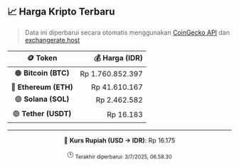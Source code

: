 

<!-- HARGA_KRIPTO -->
## 📈 Harga Kripto Terbaru

> Data ini diperbarui secara otomatis menggunakan [CoinGecko API](https://www.coingecko.com/) dan [exchangerate.host](https://exchangerate.host/)

<div align="center">

| 🪙 Token | 💰 Harga (IDR) |
|:------:|---------------:|
| 🟠 **Bitcoin (BTC)**   | Rp 1.760.852.397 |
| 🔵 **Ethereum (ETH)**  | Rp 41.610.167 |
| 🟣 **Solana (SOL)**    | Rp 2.462.582 |
| 🟢 **Tether (USDT)**   | Rp 16.183 |

---

💱 **Kurs Rupiah (USD → IDR)**: Rp 16.175

🕒 <sub>Terakhir diperbarui: 3/7/2025, 06.58.30</sub>

</div>
<!-- /HARGA_KRIPTO -->